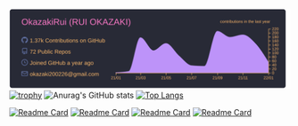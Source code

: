 [![](./profile-summary-card-output/dracula/0-profile-details.svg)](https://github.com/vn7n24fzkq/github-profile-summary-cards)
[![trophy](https://github-profile-trophy.vercel.app/?username=OkazakiRui&theme=onedark&title=Joined2020,Commit,Repositories)](https://github.com/OkazakiRui/github-profile-trophy)
![Anurag's GitHub stats](https://github-readme-stats.vercel.app/api?username=OkazakiRui&count_private=true&show_icons=true&theme=dracula)
[![Top Langs](https://github-readme-stats.vercel.app/api/top-langs/?username=OkazakiRui&layout=compact&theme=dracula)](https://github.com/OkazakiRui/github-readme-stats)

[![Readme Card](https://github-readme-stats.vercel.app/api/pin/?username=OkazakiRui&repo=portfolio-react)](https://github.com/OkazakiRui/portfolio-react)
[![Readme Card](https://github-readme-stats.vercel.app/api/pin/?username=OkazakiRui&repo=mouseStoker)](https://github.com/OkazakiRui/mouseStoker)
[![Readme Card](https://github-readme-stats.vercel.app/api/pin/?username=OkazakiRui&repo=calendarJs)](https://github.com/OkazakiRui/calendarJs)
[![Readme Card](https://github-readme-stats.vercel.app/api/pin/?username=OkazakiRui&repo=canvasDrawing)](https://github.com/OkazakiRui/canvasDrawing)



